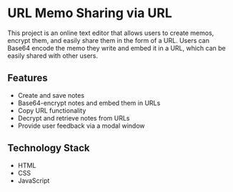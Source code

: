 # URL Memo Sharing via URL

This project is an online text editor that allows users to create memos, encrypt them, and easily share them in the form of a URL. Users can Base64 encode the memo they write and embed it in a URL, which can be easily shared with other users.

## Features

- Create and save notes
- Base64-encrypt notes and embed them in URLs
- Copy URL functionality
- Decrypt and retrieve notes from URLs
- Provide user feedback via a modal window

## Technology Stack

- HTML
- CSS
- JavaScript
